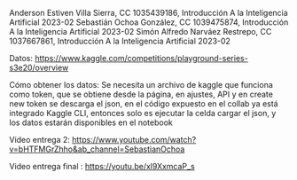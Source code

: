 Anderson Estiven Villa Sierra, CC 1035439186, Introducción A la Inteligencia Artificial 2023-02
Sebastián Ochoa González, CC 1039475874, Introducción A la Inteligencia Artificial 2023-02
Simón Alfredo Narváez Restrepo, CC 1037667861, Introducción A la Inteligencia Artificial 2023-02

Datos: https://www.kaggle.com/competitions/playground-series-s3e20/overview

Cómo obtener los datos: Se necesita un archivo de kaggle que funciona como token, que se obtiene desde la página, en ajustes, API y en create new token se descarga el json, en el código expuesto en el collab ya está integrado Kaggle CLI, entonces solo es ejecutar la celda cargar el json, y los datos estarán disponibles en el notebook

Video entrega 2: https://www.youtube.com/watch?v=bHTFMGrZhho&ab_channel=SebastianOchoa

Video entrega final : https://youtu.be/xl9XxmcaP_s

